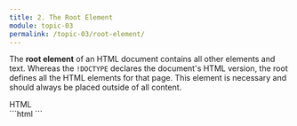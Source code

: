 ```yaml
---
title: 2. The Root Element
module: topic-03
permalink: /topic-03/root-element/
---
```


<div class="divider-heading"></div>

The **root element** of an HTML document contains all other elements and text. Whereas the `!DOCTYPE` declares the document's HTML version, the root defines all the HTML elements for that page. This element is necessary and should always be placed outside of all content.


<div id="code-heading">HTML</div>
```html
<!DOCTYPE html>
<html>

</html>
```
